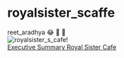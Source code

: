 # royalsister_scaffe
reet_aradhya
😂 🥑 🦒  
![royalsister_s_cafe!](/assets/images/san-juan-mountains.jpg "Buisnessplan")  
[Executive Summary Royal Sister Cafe](/.github/executivesummary.md)
